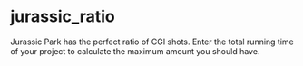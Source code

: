 # jurassic_ratio
Jurassic Park has the perfect ratio of CGI shots. Enter the total running time of your project to calculate the maximum amount you should have.
